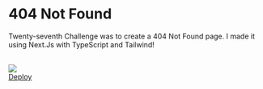<h1><strong>404 Not Found</strong></h1>

<p>Twenty-seventh Challenge was to create a 404 Not Found page. I made it using Next.Js with TypeScript and Tailwind!</p>
<br>

<img src='./src/assets/capa.png'>

<br>
<a href='https://june-recipe.vercel.app/' target='_blank'>Deploy</a>